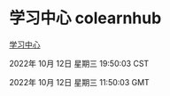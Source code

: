 # 学习中心 colearnhub
[学习中心](http://27.19.33.125:56308/colearnhub/)

2022年 10月 12日 星期三 19:50:03 CST

2022年 10月 12日 星期三 11:50:03 GMT
